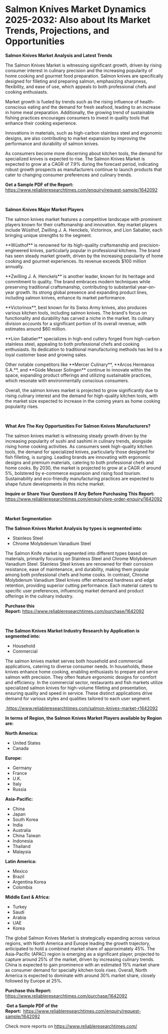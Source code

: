 <p><h1>Salmon Knives Market Dynamics 2025-2032: Also about Its Market Trends, Projections, and Opportunities</h1></p><p><strong>Salmon Knives Market Analysis and Latest Trends</strong></p>
<p><p>The Salmon Knives Market is witnessing significant growth, driven by rising consumer interest in culinary precision and the increasing popularity of home cooking and gourmet food preparation. Salmon knives are specifically designed for filleting and preparing salmon, emphasizing sharpness, flexibility, and ease of use, which appeals to both professional chefs and cooking enthusiasts.</p><p>Market growth is fueled by trends such as the rising influence of health-conscious eating and the demand for fresh seafood, leading to an increase in home meal preparation. Additionally, the growing trend of sustainable fishing practices encourages consumers to invest in quality tools that enhance their cooking experience. </p><p>Innovations in materials, such as high-carbon stainless steel and ergonomic designs, are also contributing to market expansion by improving the performance and durability of salmon knives. </p><p>As consumers become more discerning about kitchen tools, the demand for specialized knives is expected to rise. The Salmon Knives Market is expected to grow at a CAGR of 7.9% during the forecast period, indicating robust growth prospects as manufacturers continue to launch products that cater to changing consumer preferences and culinary trends.</p></p>
<p><strong>Get a Sample PDF of the Report:&nbsp;</strong> <a href="https://www.reliableresearchtimes.com/enquiry/request-sample/1642092?utm_campaign=2347&utm_medium=2&utm_source=Github&utm_content=ia&utm_term=09022025&utm_id=salmon-knives">https://www.reliableresearchtimes.com/enquiry/request-sample/1642092</a></p>
<p>&nbsp;</p>
<p><strong>Salmon Knives Major Market Players</strong></p>
<p><p>The salmon knives market features a competitive landscape with prominent players known for their craftsmanship and innovation. Key market players include Wüsthof, Zwilling J. A. Henckels, Victorinox, and Lion Sabatier, each bringing unique strengths to the segment.</p><p>**Wüsthof** is renowned for its high-quality craftsmanship and precision-engineered knives, particularly popular in professional kitchens. The brand has seen steady market growth, driven by the increasing popularity of home cooking and gourmet experiences. Its revenue exceeds $100 million annually.</p><p>**Zwilling J. A. Henckels** is another leader, known for its heritage and commitment to quality. The brand embraces modern techniques while preserving traditional craftsmanship, contributing to substantial year-on-year growth. Its strong global presence and expanding product lines, including salmon knives, enhance its market performance.</p><p>**Victorinox**, best known for its Swiss Army knives, also produces various kitchen tools, including salmon knives. The brand's focus on functionality and durability has carved a niche in the market. Its culinary division accounts for a significant portion of its overall revenue, with estimates around $60 million.</p><p>**Lion Sabatier** specializes in high-end cutlery forged from high-carbon stainless steel, appealing to both professional chefs and cooking enthusiasts. Its dedication to traditional manufacturing methods has led to a loyal customer base and growing sales.</p><p>Other notable competitors like **Mercer Culinary**, **Arcos Hermanos S.A.**, and **Güde Messer Solingen** continue to innovate within the space, expanding product offerings and utilizing sustainable practices, which resonate with environmentally conscious consumers.</p><p>Overall, the salmon knives market is projected to grow significantly due to rising culinary interest and the demand for high-quality kitchen tools, with the market size expected to increase in the coming years as home cooking popularity rises.</p></p>
<p>&nbsp;</p>
<p><strong>What Are The Key Opportunities For Salmon Knives Manufacturers?</strong></p>
<p><p>The salmon knives market is witnessing steady growth driven by the increasing popularity of sushi and sashimi in culinary trends, alongside rising home cooking activities. As consumers seek high-quality kitchen tools, the demand for specialized knives, particularly those designed for fish filleting, is surging. Leading brands are innovating with ergonomic designs and premium materials, catering to both professional chefs and home cooks. By 2030, the market is projected to grow at a CAGR of around 5%, bolstered by e-commerce expansion and rising food tourism. Sustainability and eco-friendly manufacturing practices are expected to shape future developments in this niche market.</p></p>
<p><strong>Inquire or Share Your Questions If Any Before Purchasing This Report:</strong> <a href="https://www.reliableresearchtimes.com/enquiry/pre-order-enquiry/1642092?utm_campaign=2347&utm_medium=2&utm_source=Github&utm_content=ia&utm_term=09022025&utm_id=salmon-knives">https://www.reliableresearchtimes.com/enquiry/pre-order-enquiry/1642092</a></p>
<p>&nbsp;</p>
<p><strong>Market Segmentation</strong></p>
<p><strong>The Salmon Knives Market Analysis by types is segmented into:</strong></p>
<p><ul><li>Stainless Steel</li><li>Chrome Molybdenum Vanadium Steel</li></ul></p>
<p><p>The Salmon Knife market is segmented into different types based on materials, primarily focusing on Stainless Steel and Chrome Molybdenum Vanadium Steel. Stainless Steel knives are renowned for their corrosion resistance, ease of maintenance, and durability, making them popular among both professional chefs and home cooks. In contrast, Chrome Molybdenum Vanadium Steel knives offer enhanced hardness and edge retention, providing superior cutting performance. Each material caters to specific user preferences, influencing market demand and product offerings in the culinary industry.</p></p>
<p><strong>Purchase this Report:&nbsp;</strong><a href="https://www.reliableresearchtimes.com/purchase/1642092?utm_campaign=2347&utm_medium=2&utm_source=Github&utm_content=ia&utm_term=09022025&utm_id=salmon-knives">https://www.reliableresearchtimes.com/purchase/1642092</a></p>
<p>&nbsp;</p>
<p><strong>The Salmon Knives Market Industry Research by Application is segmented into:</strong></p>
<p><ul><li>Household</li><li>Commercial</li></ul></p>
<p><p>The salmon knives market serves both household and commercial applications, catering to diverse consumer needs. In households, these knives enhance home cooking, enabling enthusiasts to prepare and serve salmon with precision. They often feature ergonomic designs for comfort and efficiency. In the commercial sector, restaurants and fish markets utilize specialized salmon knives for high-volume filleting and presentation, ensuring quality and speed in service. These distinct applications drive demand for various styles and qualities tailored to each user segment.</p></p>
<p><a href="https://www.reliableresearchtimes.com/salmon-knives-market-r1642092?utm_campaign=2347&utm_medium=2&utm_source=Github&utm_content=ia&utm_term=09022025&utm_id=salmon-knives">&nbsp;https://www.reliableresearchtimes.com/salmon-knives-market-r1642092</a></p>
<p><strong>In terms of Region, the Salmon Knives Market Players available by Region are:</strong></p>
<p>
    <p> <strong> North America: </strong>
        <ul>
            <li>United States</li>
            <li>Canada</li>
        </ul>
        </p> 
    <p> <strong> Europe: </strong>
        <ul>
            <li>Germany</li>
            <li>France</li>
            <li>U.K.</li>
            <li>Italy</li>
            <li>Russia</li>
        </ul>
        </p> 
    <p> <strong> Asia-Pacific: </strong>
        <ul>
            <li>China</li>
            <li>Japan</li>
            <li>South Korea</li>
            <li>India</li>
            <li>Australia</li>
            <li>China Taiwan</li>
            <li>Indonesia</li>
            <li>Thailand</li>
            <li>Malaysia</li>
        </ul>
        </p> 
    <p> <strong> Latin America: </strong>
        <ul>
            <li>Mexico</li>
            <li>Brazil</li>
            <li>Argentina Korea</li>
            <li>Colombia</li>
        </ul>
        </p> 
    <p> <strong> Middle East & Africa: </strong>
        <ul>
            <li>Turkey</li>
            <li>Saudi</li>
            <li>Arabia</li>
            <li>UAE</li>
            <li>Korea</li>
        </ul>
    </p>
    </p>
<p><p>The global Salmon Knives Market is strategically expanding across various regions, with North America and Europe leading the growth trajectory, anticipated to hold a combined market share of approximately 45%. The Asia-Pacific (APAC) region is emerging as a significant player, projected to capture around 25% of the market, driven by increasing culinary trends. China is expected to gain prominence with an estimated 15% market share as consumer demand for specialty kitchen tools rises. Overall, North America is expected to dominate with around 30% market share, closely followed by Europe at 25%.</p></p>
<p><strong>Purchase this Report: </strong><a href="https://www.reliableresearchtimes.com/purchase/1642092?utm_campaign=2347&utm_medium=2&utm_source=Github&utm_content=ia&utm_term=09022025&utm_id=salmon-knives">https://www.reliableresearchtimes.com/purchase/1642092</a></p>
<p>&nbsp;<strong>Get a Sample PDF of the Report:&nbsp;&nbsp;</strong><a href="https://www.reliableresearchtimes.com/enquiry/request-sample/1642092?utm_campaign=2347&utm_medium=2&utm_source=Github&utm_content=ia&utm_term=09022025&utm_id=salmon-knives">https://www.reliableresearchtimes.com/enquiry/request-sample/1642092</a></p>
<p><strong></strong></p>
<p>Check more reports on <a href="https://www.reliableresearchtimes.com/?utm_campaign=2347&utm_medium=2&utm_source=Github&utm_content=ia&utm_term=09022025&utm_id=salmon-knives">https://www.reliableresearchtimes.com/</a></p>